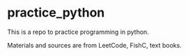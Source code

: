 # practice_python

This is a repo to practice programming in python.

Materials and sources are from LeetCode, FishC, text books.
